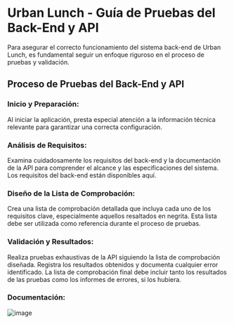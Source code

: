 # Urban Lunch - Guía de Pruebas del Back-End y API

Para asegurar el correcto funcionamiento del sistema back-end de Urban Lunch, es fundamental seguir un enfoque riguroso en el proceso de pruebas y validación.

## Proceso de Pruebas del Back-End y API
### Inicio y Preparación:
Al iniciar la aplicación, presta especial atención a la información técnica relevante para garantizar una correcta configuración.

### Análisis de Requisitos: 
Examina cuidadosamente los requisitos del back-end y la documentación de la API para comprender el alcance y las especificaciones del sistema. Los requisitos del back-end están disponibles aquí.

### Diseño de la Lista de Comprobación:
Crea una lista de comprobación detallada que incluya cada uno de los requisitos clave, especialmente aquellos resaltados en negrita. Esta lista debe ser utilizada como referencia durante el proceso de pruebas.

### Validación y Resultados:
Realiza pruebas exhaustivas de la API siguiendo la lista de comprobación diseñada. Registra los resultados obtenidos y documenta cualquier error identificado. La lista de comprobación final debe incluir tanto los resultados de las pruebas como los informes de errores, si los hubiera.

### Documentación: 
![image](https://github.com/user-attachments/assets/236f1755-372c-4a5e-b006-e9835f2ad9ba)
